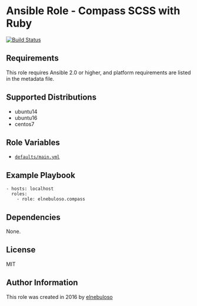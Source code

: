# Ansible Role - Compass SCSS with Ruby

[![Build Status](https://travis-ci.org/elnebuloso/ansible-role-compass.svg?branch=master)](https://travis-ci.org/elnebuloso/ansible-role-compass)

## Requirements

This role requires Ansible 2.0 or higher, and platform requirements are listed in the metadata file.

## Supported Distributions

- ubuntu14
- ubuntu16
- centos7

## Role Variables

- [`defaults/main.yml`](https://github.com/elnebuloso/ansible-role-compass/blob/master/defaults/main.yml)

## Example Playbook

```
- hosts: localhost
  roles:
    - role: elnebuloso.compass
```

## Dependencies

None.

##  License

MIT

##  Author Information

This role was created in 2016 by [elnebuloso](https://github.com/elnebuloso/)